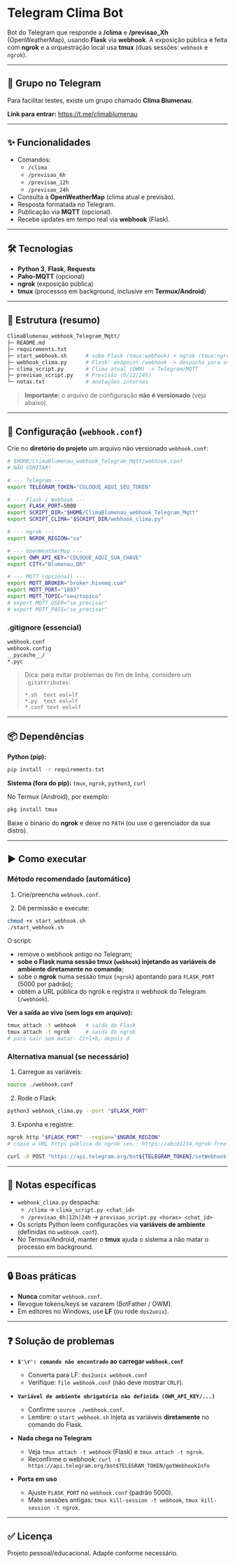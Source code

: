 # Telegram Clima Bot

Bot do Telegram que responde a **/clima** e **/previsao_Xh** (OpenWeatherMap), usando **Flask** via **webhook**. A exposição pública é feita com **ngrok** e a orquestração local usa **tmux** (duas sessões: `webhook` e `ngrok`).

---

## 📢 Grupo no Telegram

Para facilitar testes, existe um grupo chamado **Clima Blumenau**.

**Link para entrar:** https://t.me/climablumenau

---

## ✨ Funcionalidades

- Comandos:
  - `/clima`
  - `/previsao_6h`
  - `/previsao_12h`
  - `/previsao_24h`
- Consulta à **OpenWeatherMap** (clima atual e previsão).
- Resposta formatada no Telegram.
- Publicação via **MQTT** (opcional).
- Recebe updates em tempo real via **webhook** (Flask).

---

## 🛠️ Tecnologias

- **Python 3**, **Flask**, **Requests**
- **Paho-MQTT** (opcional)
- **ngrok** (exposição pública)
- **tmux** (processos em background, inclusive em **Termux/Android**)

---

## 📁 Estrutura (resumo)

```bash
ClimaBlumenau_webhook_Telegram_Mqtt/
├─ README.md
├─ requirements.txt
├─ start_webhook.sh      # sobe Flask (tmux:webhook) + ngrok (tmux:ngrok) e registra o webhook
├─ webhook_clima.py      # Flask: endpoint /webhook -> despacha para os scripts
├─ clima_script.py       # Clima atual (OWM) -> Telegram/MQTT
├─ previsao_script.py    # Previsão (6/12/24h)
└─ notas.txt             # anotações internas
```

> **Importante:** o arquivo de configuração **não é versionado** (veja abaixo).

---

## 🔐 Configuração (`webhook.conf`)

Crie no **diretório do projeto** um arquivo não versionado `webhook.conf`:

```bash
# $HOME/ClimaBlumenau_webhook_Telegram_Mqtt/webhook.conf
# NÃO COMITAR!

# --- Telegram ---
export TELEGRAM_TOKEN="COLOQUE_AQUI_SEU_TOKEN"

# --- Flask / Webhook ---
export FLASK_PORT=5000
export SCRIPT_DIR="$HOME/ClimaBlumenau_webhook_Telegram_Mqtt"
export SCRIPT_CLIMA="$SCRIPT_DIR/webhook_clima.py"

# --- ngrok ---
export NGROK_REGION="sa"

# --- OpenWeatherMap ---
export OWM_API_KEY="COLOQUE_AQUI_SUA_CHAVE"
export CITY="Blumenau,BR"

# --- MQTT (opcional) ---
export MQTT_BROKER="broker.hivemq.com"
export MQTT_PORT="1883"
export MQTT_TOPIC="seu/topico"
# export MQTT_USER="se_precisar"
# export MQTT_PASS="se_precisar"
```

### .gitignore (essencial)

```bash
webhook.conf
webhook.config
__pycache__/
*.pyc
```

> Dica: para evitar problemas de fim de linha, considere um `.gitattributes`:
>
> ```
> *.sh  text eol=lf
> *.py  text eol=lf
> *.conf text eol=lf
> ```

---

## 📦 Dependências

**Python (pip):**

```bash
pip install -r requirements.txt
```

**Sistema (fora do pip):** `tmux`, `ngrok`, `python3`, `curl`

No Termux (Android), por exemplo:

```bash
pkg install tmux
```

Baixe o binário do **ngrok** e deixe no `PATH` (ou use o gerenciador da sua distro).

---

## ▶️ Como executar

### Método recomendado (automático)

1) Crie/preencha `webhook.conf`.

2) Dê permissão e execute:

```bash
chmod +x start_webhook.sh
./start_webhook.sh
```

O script:
- remove o webhook antigo no Telegram;
- **sobe o Flask numa sessão tmux (`webhook`) injetando as variáveis de ambiente diretamente no comando**;
- sobe o **ngrok** numa sessão tmux (`ngrok`) apontando para `FLASK_PORT` (5000 por padrão);
- obtém a URL pública do ngrok e registra o webhook do Telegram (`/webhook`).

**Ver a saída ao vivo (sem logs em arquivo):**

```bash
tmux attach -t webhook   # saída do Flask
tmux attach -t ngrok     # saída do ngrok
# para sair sem matar: Ctrl+b, depois d
```

### Alternativa manual (se necessário)

1) Carregue as variáveis:

```bash
source ./webhook.conf
```

2) Rode o Flask:

```bash
python3 webhook_clima.py --port "$FLASK_PORT"
```

3) Exponha e registre:

```bash
ngrok http "$FLASK_PORT" --region="$NGROK_REGION"
# copie a URL https pública do ngrok (ex.: https://abcd1234.ngrok-free.app)

curl -X POST "https://api.telegram.org/bot${TELEGRAM_TOKEN}/setWebhook?url=https://abcd1234.ngrok-free.app/webhook"
```

---

## 🔧 Notas específicas

- `webhook_clima.py` despacha:
  - `/clima` → `clima_script.py <chat_id>`
  - `/previsao_6h|12h|24h` → `previsao_script.py <horas> <chat_id>`
- Os scripts Python leem configurações via **variáveis de ambiente** (definidas no `webhook.conf`).
- No Termux/Android, manter o **tmux** ajuda o sistema a não matar o processo em background.

---

## 🔒 Boas práticas

- **Nunca** comitar `webhook.conf`.
- Revogue tokens/keys se vazarem (BotFather / OWM).
- Em editores no Windows, use **LF** (ou rode `dos2unix`).

---

## ❓ Solução de problemas

- **`$'\r': comando não encontrado` ao carregar `webhook.conf`**
  - Converta para LF: `dos2unix webhook.conf`
  - Verifique: `file webhook.conf` (não deve mostrar `CRLF`).

- **`Variável de ambiente obrigatória não definida (OWM_API_KEY/...)`**
  - Confirme `source ./webhook.conf`.
  - Lembre: o `start_webhook.sh` injeta as variáveis **diretamente** no comando do Flask.

- **Nada chega no Telegram**
  - Veja `tmux attach -t webhook` (Flask) e `tmux attach -t ngrok`.
  - Reconfirme o webhook: `curl -s https://api.telegram.org/bot$TELEGRAM_TOKEN/getWebhookInfo`

- **Porta em uso**
  - Ajuste `FLASK_PORT` no `webhook.conf` (padrão 5000).
  - Mate sessões antigas: `tmux kill-session -t webhook`, `tmux kill-session -t ngrok`.

---

## ✅ Licença

Projeto pessoal/educacional. Adapte conforme necessário.
